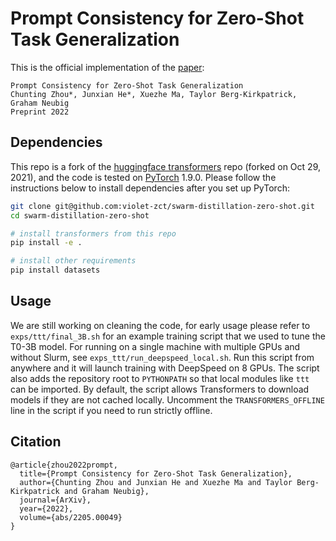 # Prompt Consistency for Zero-Shot Task Generalization
This is the official implementation of the [paper](https://arxiv.org/abs/2205.00049):

```
Prompt Consistency for Zero-Shot Task Generalization
Chunting Zhou*, Junxian He*, Xuezhe Ma, Taylor Berg-Kirkpatrick, Graham Neubig
Preprint 2022
```

## Dependencies

This repo is a fork of the [huggingface transformers](https://github.com/huggingface/transformers) repo (forked on Oct 29, 2021), and the code is tested on [PyTorch](https://pytorch.org) 1.9.0. Please follow the instructions below to install dependencies after you set up PyTorch:

```bash
git clone git@github.com:violet-zct/swarm-distillation-zero-shot.git
cd swarm-distillation-zero-shot

# install transformers from this repo
pip install -e .

# install other requirements
pip install datasets
```

## Usage
We are still working on cleaning the code, for early usage please refer to `exps/ttt/final_3B.sh` for an example training script that we used to tune the T0-3B model.
For running on a single machine with multiple GPUs and without Slurm, see
`exps_ttt/run_deepspeed_local.sh`. Run this script from anywhere and it will
launch training with DeepSpeed on 8 GPUs. The script also adds the repository
root to `PYTHONPATH` so that local modules like `ttt` can be imported. By
default, the script allows Transformers to download models if they are not
cached locally. Uncomment the `TRANSFORMERS_OFFLINE` line in the script if you
need to run strictly offline.

## Citation

```
@article{zhou2022prompt,
  title={Prompt Consistency for Zero-Shot Task Generalization},
  author={Chunting Zhou and Junxian He and Xuezhe Ma and Taylor Berg-Kirkpatrick and Graham Neubig},
  journal={ArXiv},
  year={2022},
  volume={abs/2205.00049}
}
```